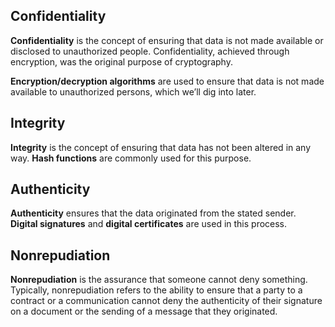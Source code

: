 ## Confidentiality 
**Confidentiality** is the concept of ensuring that data is not made available or disclosed to unauthorized people. Confidentiality, achieved through encryption, was the original purpose of cryptography.

**Encryption/decryption algorithms** are used to ensure that data is not made available to unauthorized persons, which we’ll dig into later.

## Integrity 
**Integrity** is the concept of ensuring that data has not been altered in any way. **Hash functions** are commonly used for this purpose.

## Authenticity
**Authenticity** ensures that the data originated from the stated sender. **Digital signatures** and  **digital certificates** are used in this process.

## Nonrepudiation	
**Nonrepudiation** is the assurance that someone cannot deny something. Typically, nonrepudiation refers to the ability to ensure that a party to a contract or a communication cannot deny the authenticity of their signature on a document or the sending of a message that they originated.


